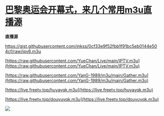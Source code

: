 # [巴黎奥运会开幕式，来几个常用m3u直播源](https://github.com/jaaleng/jaaleng.github.io/issues/2)

**直播源**

[https://gist.githubusercontent.com/inkss/0cf33e9f52fbb1f91bc5eb0144e504cf/raw/ipv6.m3u
](https://gist.githubusercontent.com/inkss/0cf33e9f52fbb1f91bc5eb0144e504cf/raw/ipv6.m3u)

[https://raw.githubusercontent.com/YueChan/Live/main/IPTV.m3u](https://raw.githubusercontent.com/YueChan/Live/main/IPTV.m3u)

[https://raw.githubusercontent.com/YanG-1989/m3u/main/Gather.m3u](https://raw.githubusercontent.com/YanG-1989/m3u/main/Gather.m3u)

[https://live.freetv.top/huyayqk.m3u](https://live.freetv.top/huyayqk.m3u)

[https://live.freetv.top/douyuyqk.m3u](https://live.freetv.top/douyuyqk.m3u)

![](https://pic.imgdb.cn/item/6606a71a9f345e8d03b79d8e.gif)
